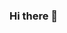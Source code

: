 ### Hi there 👋
<!--div align=center>
  <a href="https://opgc.me/#/users/ryukyung" target="_blank">
    <img src="https://api.opgc.me/githubs/users/ryukyung/tag/?theme=basic" />
   </a>
   <br>

  <a href="https://github.com/anuraghazra/github-readme-stats">
    <img src="https://github-readme-stats.vercel.app/api?username=ryukyung&show_icons=true&theme=prussian" width=49.0% />
  </a>
  <a href="https://github.com/devpla/github-stats-transparent">
    <img src="https://github-readme-stats.vercel.app/api/top-langs/?username=ryukyung&layout=compact&theme=prussian" width=41.5% />
  </a>
  <a href="https://github.com/ashutosh00710/github-readme-activity-graph">
    <img src="https://activity-graph.herokuapp.com/graph?username=ryukyung&theme=react-dark" width=90%/>
  </a><br />
  <a href="https://hits.seeyoufarm.com"><img src="https://hits.seeyoufarm.com/api/count/incr/badge.svg?url=https%3A%2F%2Fgithub.com%2Fryukyung&count_bg=%2379C83D&title_bg=%23555555&icon=&icon_color=%23E7E7E7&title=hits&edge_flat=false"/></a>
</div-->


